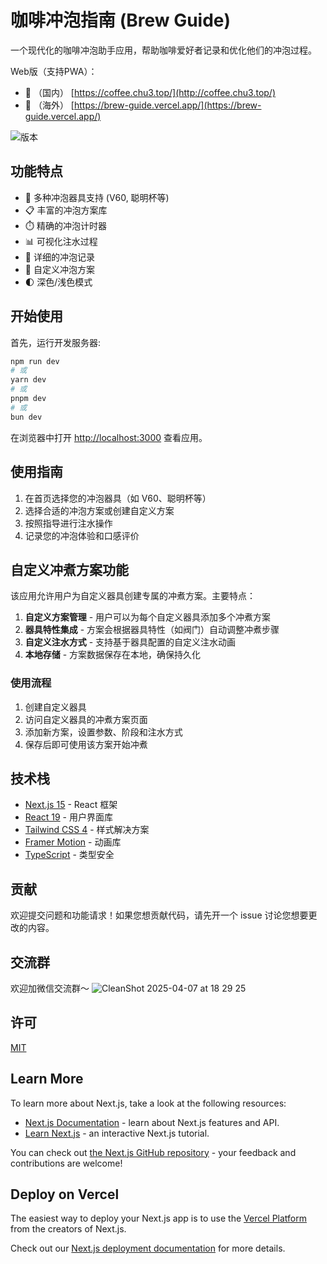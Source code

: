 # 咖啡冲泡指南 (Brew Guide)

一个现代化的咖啡冲泡助手应用，帮助咖啡爱好者记录和优化他们的冲泡过程。

Web版（支持PWA）：

- 🔗 （国内） [https://coffee.chu3.top/](http://coffee.chu3.top/)
- 🔗 （海外） [https://brew-guide.vercel.app/](https://brew-guide.vercel.app/)

![版本](https://img.shields.io/badge/版本-1-blue)

## 功能特点

-   🧰 多种冲泡器具支持 (V60, 聪明杯等)
-   📋 丰富的冲泡方案库
-   ⏱️ 精确的冲泡计时器
-   📊 可视化注水过程
-   📝 详细的冲泡记录
-   🔄 自定义冲泡方案
-   🌓 深色/浅色模式

## 开始使用

首先，运行开发服务器:

```bash
npm run dev
# 或
yarn dev
# 或
pnpm dev
# 或
bun dev
```

在浏览器中打开 [http://localhost:3000](http://localhost:3000) 查看应用。

## 使用指南

1. 在首页选择您的冲泡器具（如 V60、聪明杯等）
2. 选择合适的冲泡方案或创建自定义方案
3. 按照指导进行注水操作
4. 记录您的冲泡体验和口感评价

## 自定义冲煮方案功能

该应用允许用户为自定义器具创建专属的冲煮方案。主要特点：

1. **自定义方案管理** - 用户可以为每个自定义器具添加多个冲煮方案
2. **器具特性集成** - 方案会根据器具特性（如阀门）自动调整冲煮步骤
3. **自定义注水方式** - 支持基于器具配置的自定义注水动画
4. **本地存储** - 方案数据保存在本地，确保持久化

### 使用流程

1. 创建自定义器具
2. 访问自定义器具的冲煮方案页面
3. 添加新方案，设置参数、阶段和注水方式
4. 保存后即可使用该方案开始冲煮

## 技术栈

-   [Next.js 15](https://nextjs.org/) - React 框架
-   [React 19](https://react.dev/) - 用户界面库
-   [Tailwind CSS 4](https://tailwindcss.com/) - 样式解决方案
-   [Framer Motion](https://www.framer.com/motion/) - 动画库
-   [TypeScript](https://www.typescriptlang.org/) - 类型安全

## 贡献

欢迎提交问题和功能请求！如果您想贡献代码，请先开一个 issue 讨论您想要更改的内容。

## 交流群

欢迎加微信交流群～
![CleanShot 2025-04-07 at 18 29 25](https://github.com/user-attachments/assets/aea1f43a-037a-41dc-b310-b02568d16180)

## 许可

[MIT](https://choosealicense.com/licenses/mit/)

## Learn More

To learn more about Next.js, take a look at the following resources:

-   [Next.js Documentation](https://nextjs.org/docs) - learn about Next.js features and API.
-   [Learn Next.js](https://nextjs.org/learn) - an interactive Next.js tutorial.

You can check out [the Next.js GitHub repository](https://github.com/vercel/next.js) - your feedback and contributions are welcome!

## Deploy on Vercel

The easiest way to deploy your Next.js app is to use the [Vercel Platform](https://vercel.com/new?utm_medium=default-template&filter=next.js&utm_source=create-next-app&utm_campaign=create-next-app-readme) from the creators of Next.js.

Check out our [Next.js deployment documentation](https://nextjs.org/docs/app/building-your-application/deploying) for more details.
